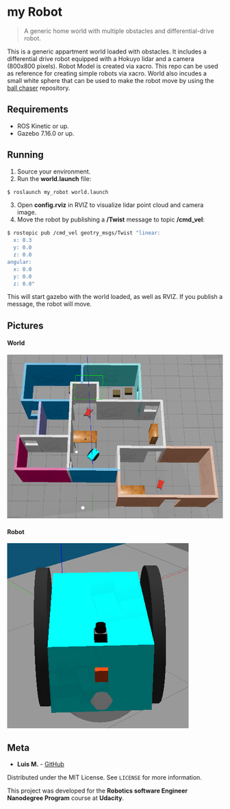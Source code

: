 # my Robot

> A generic home world with multiple obstacles and  differential-drive robot.

This is a generic appartment world loaded with obstacles. It includes a  differential drive robot equipped with a  Hokuyo lidar and a camera (800x800 pixels). Robot Model is created via xacro. This repo can be used as reference for creating simple robots via xacro.  World also incudes a small white sphere that can be used to make the robot move by using the [ball chaser](https://github.com/lemontyc/ball_chaser) repository.

## Requirements

* ROS Kinetic or up.
* Gazebo 7.16.0 or up.

## Running

1. Source your environment.
2. Run the **world.launch** file:
```sh
$ roslaunch my_robot world.launch
```
3. Open **config.rviz** in RVIZ to visualize lidar point cloud and camera image.
4. Move the robot by publishing  a **/Twist** message to topic **/cmd_vel**:
```sh
$ rostopic pub /cmd_vel geotry_msgs/Twist "linear:
  x: 0.3
  y: 0.0
  z: 0.0
angular:
  x: 0.0
  y: 0.0
  z: 0.0"
```

This will start gazebo with the world loaded, as well as RVIZ. If you publish a message, the robot will move.

## Pictures

#### World
![World](images/world.png)

#### Robot
![World](images/robot.png)

## Meta

* **Luis M.**           - [GitHub](https://github.com/lemontyc)

Distributed under the MIT License. See ``LICENSE`` for more information.

This project was developed for the **Robotics software Engineer Nanodegree Program** course at **Udacity**.